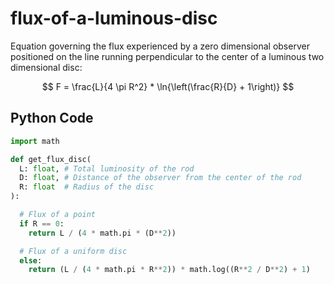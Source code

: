# flux-of-a-luminous-disc
Equation governing the flux experienced by a zero dimensional observer positioned on the line running perpendicular to the center of a luminous two dimensional disc:

$$ F = \frac{L}{4 \pi R^2} * \ln{\left(\frac{R}{D} + 1\right)} $$

## Python Code

```python
import math

def get_flux_disc(
  L: float, # Total luminosity of the rod
  D: float, # Distance of the observer from the center of the rod
  R: float  # Radius of the disc
):

  # Flux of a point
  if R == 0:
    return L / (4 * math.pi * (D**2))

  # Flux of a uniform disc
  else:
    return (L / (4 * math.pi * R**2)) * math.log((R**2 / D**2) + 1)
```

